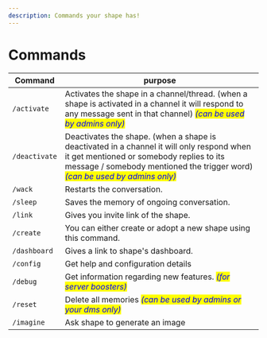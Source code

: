 ```yaml
---
description: Commands your shape has!
---
```


# Commands



<table><thead><tr><th>Command</th><th width="501">purpose</th></tr></thead><tbody><tr><td><code>/activate</code></td><td>Activates the shape in a channel/thread. (when a shape is activated in a channel it will respond to any message sent in that channel) <em><mark style="color:blue;">(can be used by admins only)</mark></em></td></tr><tr><td><code>/deactivate</code></td><td>Deactivates the shape. (when a shape is deactivated in a channel it will only respond when it get mentioned or somebody replies to its message / somebody mentioned the trigger word) <em><mark style="color:blue;">(can be used by admins only)</mark></em></td></tr><tr><td><code>/wack</code></td><td>Restarts the conversation.</td></tr><tr><td><code>/sleep</code></td><td>Saves the memory of ongoing conversation.</td></tr><tr><td><code>/link</code></td><td>Gives you invite link of the shape.</td></tr><tr><td><code>/create</code></td><td>You can either create or adopt a new shape using this command.</td></tr><tr><td><code>/dashboard</code></td><td>Gives a link to shape's dashboard.</td></tr><tr><td><code>/config</code></td><td>Get help and configuration details</td></tr><tr><td><code>/debug</code></td><td>Get information regarding new features. <em><mark style="color:blue;">(for server boosters)</mark></em></td></tr><tr><td><code>/reset</code></td><td>Delete all memories <em><mark style="color:blue;">(can be used by admins or your dms only)</mark></em></td></tr><tr><td><code>/imagine</code></td><td>Ask shape to generate an image</td></tr></tbody></table>

